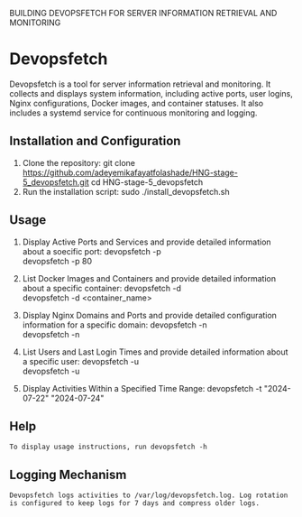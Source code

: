 BUILDING DEVOPSFETCH FOR SERVER INFORMATION RETRIEVAL AND MONITORING 

# Devopsfetch

Devopsfetch is a tool for server information retrieval and monitoring. It collects and displays system information, including active ports, user logins, Nginx configurations, Docker images, and container statuses. It also includes a systemd service for continuous monitoring and logging.

## Installation and Configuration

1. Clone the repository:
   git clone https://github.com/adeyemikafayatfolashade/HNG-stage-5_devopsfetch.git
   cd HNG-stage-5_devopsfetch
2. Run the installation script:
   sudo ./install_devopsfetch.sh

## Usage
  
 1. Display Active Ports and Services and provide detailed information about a soecific port:
    devopsfetch -p          
    devopsfetch -p 80      

 2. List Docker Images and Containers and provide detailed information about a specific container:
    devopsfetch -d          
    devopsfetch -d <container_name>  

 3. Display Nginx Domains and Ports and provide detailed configuration information for a specific domain:
    devopsfetch -n          
    devopsfetch -n <domain> 

 4. List Users and Last Login Times and provide detailed information about a specific user:
    devopsfetch -u          
    devopsfetch -u <username> 

 5. Display Activities Within a Specified Time Range:
    devopsfetch -t "2024-07-22" "2024-07-24"  

 ## Help
    To display usage instructions, run devopsfetch -h   

## Logging Mechanism
    Devopsfetch logs activities to /var/log/devopsfetch.log. Log rotation is configured to keep logs for 7 days and compress older logs.
